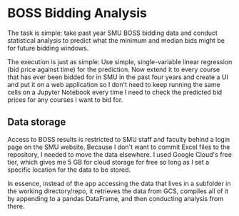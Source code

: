 # BOSS Bidding Analysis

The task is simple: take past year SMU BOSS bidding data and conduct statistical analysis to predict what the minimum and median bids might be for future bidding windows.

The execution is just as simple: Use simple, single-variable linear regression (bid price against time) for the prediction. Now extend it to every course that has ever
been bidded for in SMU in the past four years and create a UI and put it on a web application so I don't need to keep running the same cells on a Jupyter Notebook every time
I need to check the predicted bid prices for any courses I want to bid for.

## Data storage
Access to BOSS results is restricted to SMU staff and faculty behind a login page on the SMU website. Because I don't want to commit Excel files to the repository, I needed to
move the data elsewhere. I used Google Cloud's free tier, which gives me 5 GB for cloud storage for free so long as I set a specific location for the data to be stored.

In essence, instead of the app accessing the data that lives in a subfolder in the working directory/repo, it retrieves the data from GCS, compiles all of it by appending to
a pandas DataFrame, and then conducting analysis from there.
